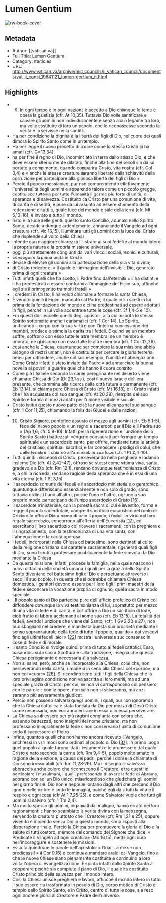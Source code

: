 # Lumen Gentium

![rw-book-cover](https://readwise-assets.s3.amazonaws.com/static/images/article0.00998d930354.png)

## Metadata
- Author: [[vatican.va]]
- Full Title: Lumen Gentium
- Category: #articles
- URL: http://www.vatican.va/archive/hist_councils/ii_vatican_council/documents/vat-ii_const_19641121_lumen-gentium_it.html

## Highlights
- 9. In ogni tempo e in ogni nazione è accetto a Dio chiunque lo teme e opera la giustizia (cfr. At 10,35). Tuttavia Dio volle santificare e salvare gli uomini non individualmente e senza alcun legame tra loro, ma volle costituire di loro un popolo, che lo riconoscesse secondo la verità e lo servisse nella santità.
- Ha per condizione la dignità e la libertà dei figli di Dio, nel cuore dei quali dimora lo Spirito Santo come in un tempio.
- Ha per legge il nuovo precetto di amare come lo stesso Cristo ci ha amati (cfr. Gv 13,34).
- ha per fine il regno di Dio, incominciato in terra dallo stesso Dio, e che deve essere ulteriormente dilatato, finché alla fine dei secoli sia da lui portato a compimento, quando comparirà Cristo, vita nostra (cfr. Col 3,4) e « anche le stesse creature saranno liberate dalla schiavitù della corruzione per partecipare alla gloriosa libertà dei figli di Dio »
- Perciò il popolo messianico, pur non comprendendo effettivamente l'universalità degli uomini e apparendo talora come un piccolo gregge, costituisce tuttavia per tutta l'umanità il germe più forte di unità, di speranza e di salvezza. Costituito da Cristo per una comunione di vita, di carità e di verità, è pure da lui assunto ad essere strumento della redenzione di tutti e, quale luce del mondo e sale della terra (cfr. Mt 5,13-16), è inviato a tutto il mondo.
- risto è la luce delle genti: questo santo Concilio, adunato nello Spirito Santo, desidera dunque ardentemente, annunciando il Vangelo ad ogni creatura (cfr. Mc 16,15), illuminare tutti gli uomini con la luce del Cristo che risplende sul volto della Chiesa
- intende con maggiore chiarezza illustrare ai suoi fedeli e al mondo intero la propria natura e la propria missione universale.
- oggi più strettamente congiunti dai vari vincoli sociali, tecnici e culturali,
- conseguire la piena unità in Cristo
- decise di elevare gli uomini alla partecipazione della sua vita divina;
- di Cristo redentore, « il quale è l'immagine dell'invisibile Dio, generato prima di ogni creatura »
- Tutti infatti quelli che ha scelto, il Padre fino dall'eternità « li ha distinti e li ha predestinati a essere conformi all'immagine del Figlio suo, affinché egli sia il primogenito tra molti fratelli »
- I credenti in Cristo, li ha voluti chiamare a formare la santa Chiesa,
- È venuto quindi il Figlio, mandato dal Padre, il quale ci ha scelti in lui prima della fondazione del mondo e ci ha predestinati ad essere adottati in figli, perché in lui volle accentrare tutte le cose (cfr. Ef 1,4-5 e 10).
- Fra questi doni eccelle quello degli apostoli, alla cui autorità lo stesso Spirito sottomette anche i carismatici (cfr. 1 Cor 14). Lo Spirito, unificando il corpo con la sua virtù e con l'interna connessione dei membri, produce e stimola la carità tra i fedeli. E quindi se un membro soffre, soffrono con esso tutte le altre membra; se un membro è onorato, ne gioiscono con esso tutte le altre membra (cfr. 1 Cor 12,26).
- così anche la Chiesa, quantunque per compiere la sua missione abbia bisogno di mezzi umani, non è costituita per cercare la gloria terrena, bensì per diffondere, anche col suo esempio, l'umiltà e l'abnegazione. Come Cristo infatti è stato inviato dal Padre « ad annunciare la buona novella ai poveri, a guarire quei che hanno il cuore contrito
- Come già l'Israele secondo la carne peregrinante nel deserto viene chiamato Chiesa di Dio (Dt 23,1 ss.), così il nuovo Israele dell'era presente, che cammina alla ricerca della città futura e permanente (cfr. Eb 13,14), si chiama pure Chiesa di Cristo (cfr. Mt 16,18); è il Cristo infatti che l'ha acquistata col suo sangue (cfr. At 20,28), riempita del suo Spirito e fornita di mezzi adatti per l'unione visibile e sociale.
- Cristo istituì questo nuovo patto cioè la nuova alleanza nel suo sangue (cfr. 1 Cor 11,25), chiamando la folla dai Giudei e dalle nazioni,
- 10. Cristo Signore, pontefice assunto di mezzo agli uomini (cfr. Eb 5,1-5), fece del nuovo popolo « un regno e sacerdoti per il Dio e il Padre suo » (Ap 1,6; cfr. 5,9-10). Infatti per la rigenerazione e l'unzione dello Spirito Santo i battezzati vengono consacrati per formare un tempio spirituale e un sacerdozio santo, per offrire, mediante tutte le attività del cristiano, spirituali sacrifici, e far conoscere i prodigi di colui, che dalle tenebre li chiamò all'ammirabile sua luce (cfr. 1 Pt 2,4-10).
- Tutti quindi i discepoli di Cristo, perseverando nella preghiera e lodando insieme Dio (cfr. At 2,42-47), offrano se stessi come vittima viva, santa, gradevole a Dio (cfr. Rm 12,1), rendano dovunque testimonianza di Cristo e, a chi la richieda, rendano ragione della speranza che è in essi di una vita eterna (cfr. 1 Pt 3,15)
- Il sacerdozio comune dei fedeli e il sacerdozio ministeriale o gerarchico, quantunque differiscano essenzialmente e non solo di grado, sono tuttavia ordinati l'uno all'altro, poiché l'uno e l'altro, ognuno a suo proprio modo, partecipano dell'unico sacerdozio di Cristo [[16](#_ftn16)].
- Il sacerdote ministeriale, con la potestà sacra di cui è investito, forma e regge il popolo sacerdotale, compie il sacrificio eucaristico nel ruolo di Cristo e lo offre a Dio a nome di tutto il popolo; i fedeli, in virtù del loro regale sacerdozio, concorrono all'offerta dell'Eucaristia [[17](#_ftn17)], ed esercitano il loro sacerdozio col ricevere i sacramenti, con la preghiera e il ringraziamento, con la testimonianza di una vita santa, con l'abnegazione e la carità operosa.
- I fedeli, incorporati nella Chiesa col battesimo, sono destinati al culto della religione cristiana dal carattere sacramentale; rigenerati quali figli di Dio, sono tenuti a professare pubblicamente la fede ricevuta da Dio mediante la Chiesa
- Da questa missione, infatti, procede la famiglia, nella quale nascono i nuovi cittadini della società umana, i quali per la grazia dello Spirito Santo diventano col battesimo figli di Dio e perpetuano attraverso i secoli il suo popolo. In questa che si potrebbe chiamare Chiesa domestica, i genitori devono essere per i loro figli i primi maestri della fede e secondare la vocazione propria di ognuno, quella sacra in modo speciale.
- . Il popolo santo di Dio partecipa pure dell'ufficio profetico di Cristo col diffondere dovunque la viva testimonianza di lui, soprattutto per mezzo di una vita di fede e di carità, e coll'offrire a Dio un sacrificio di lode, cioè frutto di labbra acclamanti al nome suo (cfr. Eb 13,15). La totalità dei fedeli, avendo l'unzione che viene dal Santo, (cfr. 1 Gv 2,20 e 27), non può sbagliarsi nel credere, e manifesta questa sua proprietà mediante il senso soprannaturale della fede di tutto il popolo, quando « dai vescovi fino agli ultimi fedeli laici » [[22](#_ftn22)] mostra l'universale suo consenso in cose di fede e di morale.
- Il santo Concilio si rivolge quindi prima di tutto ai fedeli cattolici. Esso, basandosi sulla sacra Scrittura e sulla tradizione, insegna che questa Chiesa peregrinante è necessaria alla salvezza.
- Non si salva, però, anche se incorporato alla Chiesa, colui che, non perseverando nella carità, rimane sì in seno alla Chiesa col «corpo», ma non col «cuore» [[26](#_ftn26)]. Si ricordino bene tutti i figli della Chiesa che la loro privilegiata condizione non va ascritta ai loro meriti, ma ad una speciale grazia di Cristo; per cui, se non vi corrispondono col pensiero, con le parole e con le opere, non solo non si salveranno, ma anzi saranno più severamente giudicat
- Perciò non possono salvarsi quegli uomini, i quali, pur non ignorando che la Chiesa cattolica è stata fondata da Dio per mezzo di Gesù Cristo come necessaria, non vorranno entrare in essa o in essa perseverare.
- La Chiesa sa di essere per più ragioni congiunta con coloro che, essendo battezzati, sono insigniti del nome cristiano, ma non professano integralmente la fede o non conservano l'unità di comunione sotto il successore di Pietro
- Infine, quanto a quelli che non hanno ancora ricevuto il Vangelo, anch'essi in vari modi sono ordinati al popolo di Dio [[32](#_ftn32)]. In primo luogo quel popolo al quale furono-dati i testamenti e le promesse e dal quale Cristo è nato secondo la carne (cfr. Rm 9,4-5), popolo molto amato in ragione della elezione, a causa dei padri, perché i doni e la chiamata di Dio sono irrevocabili (cfr. Rm 11,28-29). Ma il disegno di salvezza abbraccia anche coloro che riconoscono il Creatore, e tra questi in particolare i musulmani, i quali, professando di avere la fede di Abramo, adorano con noi un Dio unico, misericordioso che giudicherà gli uomini nel giorno finale. Dio non e neppure lontano dagli altri che cercano il Dio ignoto nelle ombre e sotto le immagini, poiché egli dà a tutti la vita e il respiro e ogni cosa (cfr At 1,7,25-26), e come Salvatore vuole che tutti gli uomini si salvino (cfr. 1 Tm 2,4).
- Ma molto spesso gli uomini, ingannati dal maligno, hanno errato nei loro ragionamenti e hanno scambiato la verità divina con la menzogna, servendo la creatura piuttosto che il Creatore (cfr. Rm 1,21 e 25), oppure, vivendo e morendo senza Dio in questo mondo, sono esposti alla disperazione finale. Perciò la Chiesa per promuovere la gloria di Dio e la salute di tutti costoro, memore del comando del Signore che dice: « Predicate il Vangelo ad ogni creatura» (Mc 16,15), mette ogni cura nell'incoraggiare e sostenere le missioni.
- Essa fa quindi sue le parole dell'apostolo: « Guai... a me se non predicassi! » (l Cor 9,16) e continua a mandare araldi del Vangelo, fino a che le nuove Chiese siano pienamente costituite e continuino a loro volta l'opera di evangelizzazione. È spinta infatti dallo Spirito Santo a cooperare perché sia compiuto il piano di Dio, il quale ha costituito Cristo principio della salvezza per il mondo intero.
- Così la Chiesa unisce preghiera e lavoro, affinché il mondo intero in tutto il suo essere sia trasformato in popolo di Dio, corpo mistico di Cristo e tempio dello Spirito Santo, e in Cristo, centro di tutte le cose, sia reso ogni onore e gloria al Creatore e Padre dell'universo.
